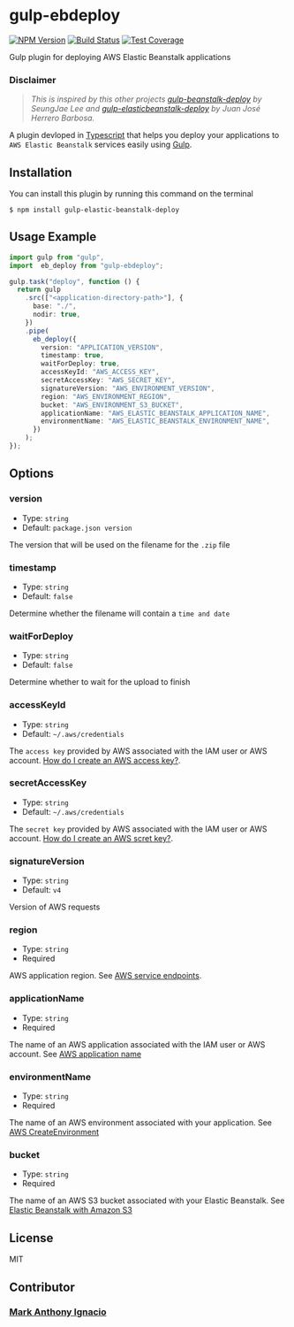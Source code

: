 # gulp-ebdeploy

[![NPM Version][npm-image]][npm-url]
[![Build Status][travis-image]][travis-url]
[![Test Coverage][coveralls-image]][coveralls-url]

Gulp plugin for deploying AWS Elastic Beanstalk applications

### Disclaimer

> _This is inspired by this other projects [gulp-beanstalk-deploy](https://github.com/a0ly/gulp-beanstalk-deploy) by SeungJae Lee and [gulp-elasticbeanstalk-deploy](https://github.com/Upplication/gulp-elasticbeanstalk-deploy) by Juan José Herrero Barbosa._

A plugin devloped in [Typescript](https://www.typescriptlang.org/) that helps you deploy your applications to `AWS Elastic Beanstalk` services easily using [Gulp](https://gulpjs.com/).

## Installation

You can install this plugin by running this command on the terminal

```shell
$ npm install gulp-elastic-beanstalk-deploy
```

## Usage Example

```ts
import gulp from "gulp",
import  eb_deploy from "gulp-ebdeploy";

gulp.task("deploy", function () {
  return gulp
    .src(["<application-directory-path>"], {
      base: "./",
      nodir: true,
    })
    .pipe(
      eb_deploy({
        version: "APPLICATION_VERSION",
        timestamp: true,
        waitForDeploy: true,
        accessKeyId: "AWS_ACCESS_KEY",
        secretAccessKey: "AWS_SECRET_KEY",
        signatureVersion: "AWS_ENVIRONMENT_VERSION",
        region: "AWS_ENVIRONMENT_REGION",
        bucket: "AWS_ENVIRONMENT_S3_BUCKET",
        applicationName: "AWS_ELASTIC_BEANSTALK_APPLICATION_NAME",
        environmentName: "AWS_ELASTIC_BEANSTALK_ENVIRONMENT_NAME",
      })
    );
});
```

## Options

### version

- Type: `string`
- Default: `package.json version`

The version that will be used on the filename for the `.zip` file

### timestamp

- Type: `string`
- Default: `false`

Determine whether the filename will contain a `time and date`

### waitForDeploy

- Type: `string`
- Default: `false`

Determine whether to wait for the upload to finish

### accessKeyId

- Type: `string`
- Default: `~/.aws/credentials`

The `access key` provided by AWS associated with the IAM user or AWS account. [How do I create an AWS access key?](https://aws.amazon.com/premiumsupport/knowledge-center/create-access-key/).

### secretAccessKey

- Type: `string`
- Default: `~/.aws/credentials`

The `secret key` provided by AWS associated with the IAM user or AWS account. [How do I create an AWS scret key?](https://aws.amazon.com/blogs/security/wheres-my-secret-access-key/).

### signatureVersion

- Type: `string`
- Default: `v4`

Version of AWS requests

### region

- Type: `string`
- Required

AWS application region. See [AWS service endpoints](https://docs.aws.amazon.com/general/latest/gr/rande.html).

### applicationName 

- Type: `string`
- Required

The name of an AWS application associated with the IAM user or AWS account. See [AWS application name](https://docs.aws.amazon.com/cli/latest/reference/deploy/get-application.html)

### environmentName

- Type: `string`
- Required

The name of an AWS environment associated with your application. See [AWS CreateEnvironment](https://docs.aws.amazon.com/elasticbeanstalk/latest/api/API_CreateEnvironment.html)

### bucket

- Type: `string`
- Required

The name of an AWS S3 bucket associated with your Elastic Beanstalk. See [Elastic Beanstalk with Amazon S3](https://docs.aws.amazon.com/elasticbeanstalk/latest/dg/AWSHowTo.S3.html)

## License

MIT

## Contributor

### [Mark Anthony Ignacio](https://github.com/Mackignacio)

[npm-image]: https://img.shields.io/npm/v/gulp-ebdeploy.svg
[npm-url]: https://npmjs.org/package/gulp-ebdeploy
[travis-image]: https://img.shields.io/travis/Upplication/gulp-elasticbeanstalk-deploy/master.svg
[travis-url]: https://travis-ci.org/Upplication/gulp-elasticbeanstalk-deploy
[coveralls-image]: https://img.shields.io/coveralls/Upplication/gulp-elasticbeanstalk-deploy/master.svg
[coveralls-url]: https://coveralls.io/r/Upplication/gulp-elasticbeanstalk-deploy?branch=master
